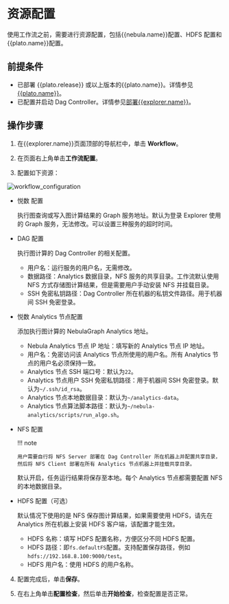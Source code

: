 # 资源配置

使用工作流之前，需要进行资源配置，包括{{nebula.name}}配置、HDFS 配置和{{plato.name}}配置。

## 前提条件

- 已部署 {{plato.release}} 或以上版本的{{plato.name}}。详情参见[{{plato.name}}](../..//graph-computing/nebula-analytics.md)。
- 已配置并启动 Dag Controller。详情参见[部署{{explorer.name}}](../deploy-connect/ex-ug-deploy.md)。

## 操作步骤

1. 在{{explorer.name}}页面顶部的导航栏中，单击 **Workflow**。

2. 在页面右上角单击**工作流配置**。

3. 配置如下资源：

  ![workflow_configuration](https://docs-cdn.nebula-graph.com.cn/figures/workflow_configuration_230522_cn.png)

  - 悦数 配置

    执行图查询或写入图计算结果的 Graph 服务地址。默认为登录 Explorer 使用的 Graph 服务，无法修改。可以设置三种服务的超时时间。

  - DAG 配置

    执行图计算的 Dag Controller 的相关配置。

    - 用户名：运行服务的用户名，无需修改。
    - 数据路径：Analytics 数据目录，NFS 服务的共享目录。工作流默认使用 NFS 方式存储图计算结果，但是需要用户手动安装 NFS 并挂载目录。
    - SSH 免密私钥路径：Dag Controller 所在机器的私钥文件路径。用于机器间 SSH 免密登录。

  - 悦数 Analytics 节点配置

    添加执行图计算的 NebulaGraph Analytics 地址。

    - Nebula Analytics 节点 IP 地址：填写新的 Analytics 节点 IP 地址。
    - 用户名：免密访问该 Analytics 节点所使用的用户名。所有 Analytics 节点的用户名必须保持一致。
    - Analytics 节点 SSH 端口号：默认为`22`。
    - Analytics 节点用户 SSH 免密私钥路径：用于机器间 SSH 免密登录。默认为`~/.ssh/id_rsa`。
    - Analytics 节点本地数据目录：默认为`~/analytics-data`。
    - Analytics 节点算法脚本路径：默认为`~/nebula-analytics/scripts/run_algo.sh`。

  - NFS 配置

    !!! note

        用户需要自行将 NFS Server 部署在 Dag Controller 所在机器上并配置共享目录，然后将 NFS Client 部署在所有 Analytics 节点机器上并挂载共享目录。

    默认开启，任务运行结果将保存至本地。每个 Analytics 节点都需要配置 NFS 的本地数据目录。

  - HDFS 配置（可选）

    默认情况下使用的是 NFS 保存图计算结果，如果需要使用 HDFS，请先在 Analytics 所在机器上安装 HDFS 客户端，该配置才能生效。

    - HDFS 名称：填写 HDFS 配置名称，方便区分不同 HDFS 配置。
    - HDFS 路径：即`fs.defaultFS`配置。支持配置保存路径，例如`hdfs://192.168.8.100:9000/test`。
    - HDFS 用户名：使用 HDFS 的用户名称。

4. 配置完成后，单击**保存**。

5. 在右上角单击**配置检查**，然后单击**开始检查**，检查配置是否正常。
